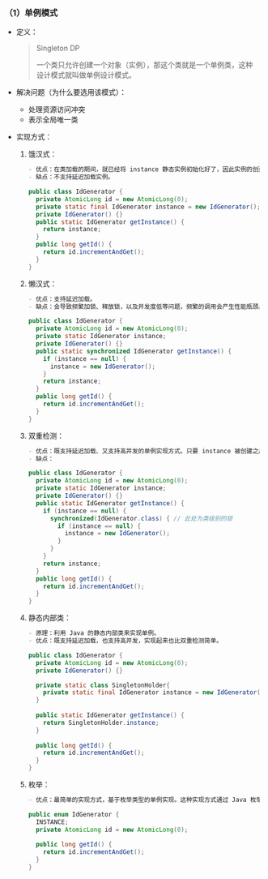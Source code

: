 ### （1）单例模式

+ 定义：

  > Singleton DP
  >
  > 一个类只允许创建一个对象（实例），那这个类就是一个单例类，这种设计模式就叫做单例设计模式。

+ 解决问题（为什么要选用该模式）：

  + 处理资源访问冲突
  + 表示全局唯一类

+ 实现方式：

  1. 饿汉式：

     ```markdown
     - 优点：在类加载的期间，就已经将 instance 静态实例初始化好了，因此实例的创建是线程安全的。
     - 缺点：不支持延迟加载实例。
     ```

     ```java
     public class IdGenerator { 
       private AtomicLong id = new AtomicLong(0);
       private static final IdGenerator instance = new IdGenerator();
       private IdGenerator() {}
       public static IdGenerator getInstance() {
         return instance;
       }
       public long getId() { 
         return id.incrementAndGet();
       }
     }
     ```

  2. 懒汉式：

     ```markdown
     - 优点：支持延迟加载。
     - 缺点：会导致频繁加锁、释放锁，以及并发度低等问题，频繁的调用会产生性能瓶颈。
     ```

     ```java
     public class IdGenerator { 
       private AtomicLong id = new AtomicLong(0);
       private static IdGenerator instance;
       private IdGenerator() {}
       public static synchronized IdGenerator getInstance() {
         if (instance == null) {
           instance = new IdGenerator();
         }
         return instance;
       }
       public long getId() { 
         return id.incrementAndGet();
       }
     }
     ```

     

  3. 双重检测：

     ```markdown
     - 优点：既支持延迟加载、又支持高并发的单例实现方式。只要 instance 被创建之后，再调用 getInstance() 函数都不会进入到加锁逻辑中。所以，这种实现方式解决了懒汉式并发度低的问题。
     - 缺点：
     ```

     ```java
     public class IdGenerator { 
       private AtomicLong id = new AtomicLong(0);
       private static IdGenerator instance;
       private IdGenerator() {}
       public static IdGenerator getInstance() {
         if (instance == null) {
           synchronized(IdGenerator.class) { // 此处为类级别的锁
             if (instance == null) {
               instance = new IdGenerator();
             }
           }
         }
         return instance;
       }
       public long getId() { 
         return id.incrementAndGet();
       }
     }
     ```

     

  4. 静态内部类：

     ```markdown
     - 原理：利用 Java 的静态内部类来实现单例。
     - 优点：既支持延迟加载，也支持高并发，实现起来也比双重检测简单。
     ```

     ```java
     public class IdGenerator { 
       private AtomicLong id = new AtomicLong(0);
       private IdGenerator() {}
     
       private static class SingletonHolder{
         private static final IdGenerator instance = new IdGenerator();
       }
       
       public static IdGenerator getInstance() {
         return SingletonHolder.instance;
       }
      
       public long getId() { 
         return id.incrementAndGet();
       }
     }
     ```

     

  5. 枚举：

     ```markdown
     - 优点：最简单的实现方式，基于枚举类型的单例实现。这种实现方式通过 Java 枚举类型本身的特性，保证了实例创建的线程安全性和实例的唯一性。
     ```

     ```java
     public enum IdGenerator {
       INSTANCE;
       private AtomicLong id = new AtomicLong(0);
      
       public long getId() { 
         return id.incrementAndGet();
       }
     }
     ```

